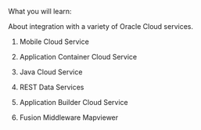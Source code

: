 What you will learn:

About integration with a variety of Oracle Cloud services.

1. Mobile Cloud Service

2. Application Container Cloud Service

3. Java Cloud Service

4. REST Data Services

5. Application Builder Cloud Service

6. Fusion Middleware Mapviewer